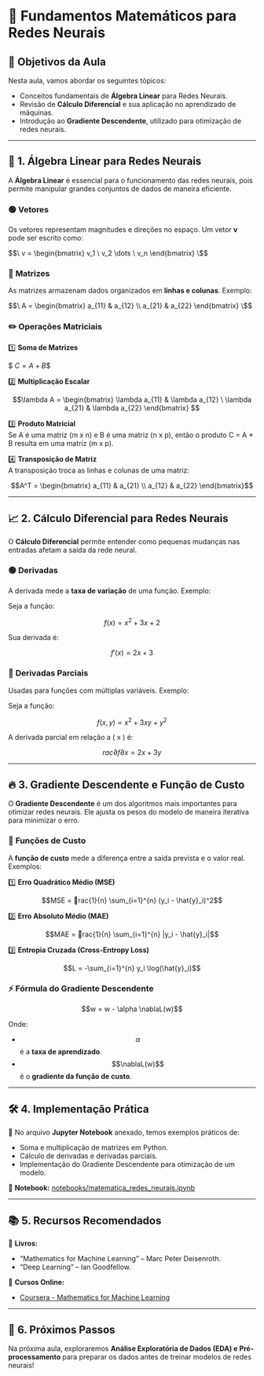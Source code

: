 # 📌 Fundamentos Matemáticos para Redes Neurais

## 🎯 Objetivos da Aula
Nesta aula, vamos abordar os seguintes tópicos:
- Conceitos fundamentais de **Álgebra Linear** para Redes Neurais.
- Revisão de **Cálculo Diferencial** e sua aplicação no aprendizado de máquinas.
- Introdução ao **Gradiente Descendente**, utilizado para otimização de redes neurais.

---

## 🔢 1. Álgebra Linear para Redes Neurais
A **Álgebra Linear** é essencial para o funcionamento das redes neurais, pois permite manipular grandes conjuntos de dados de maneira eficiente.

### 🟢 **Vetores**
Os vetores representam magnitudes e direções no espaço. Um vetor **v** pode ser escrito como:

$$\ v = \begin{bmatrix} v_1 \ v_2 \dots \ v_n \end{bmatrix} \$$

### 🔵 **Matrizes**
As matrizes armazenam dados organizados em **linhas e colunas**. Exemplo:

$$\ A = \begin{bmatrix} a_{11} & a_{12} \\ 
a_{21} & a_{22} \end{bmatrix} \$$

### ✏️ **Operações Matriciais**
1️⃣ **Soma de Matrizes**  

$$\ C = A + B \$$

2️⃣ **Multiplicação Escalar**  
```math
\lambda A = \begin{bmatrix} \lambda a_{11} & \lambda a_{12} \ \lambda a_{21} & \lambda a_{22} \end{bmatrix} 
```
3️⃣ **Produto Matricial**  
Se  A é uma matriz  (m x n) e  B é uma matriz (n x p), então o produto C = A * B  resulta em uma matriz (m x p).

4️⃣ **Transposição de Matriz**  
A transposição troca as linhas e colunas de uma matriz:  
```math
A^T = \begin{bmatrix} a_{11} & a_{21} \\ a_{12} & a_{22} \end{bmatrix}
```

---

## 📈 2. Cálculo Diferencial para Redes Neurais
O **Cálculo Diferencial** permite entender como pequenas mudanças nas entradas afetam a saída da rede neural.

### 🟢 **Derivadas**
A derivada mede a **taxa de variação** de uma função. Exemplo:

Seja a função:
```math
f(x) = x^2 + 3x + 2
```
Sua derivada é:
```math
f'(x) = 2x + 3
```

### 🔵 **Derivadas Parciais**
Usadas para funções com múltiplas variáveis. Exemplo:

Seja a função:
```math
f(x, y) = x^2 + 3xy + y^2
```
A derivada parcial em relação a \( x \) é:
```math
rac{\partial f}{\partial x} = 2x + 3y
```

---

## 🔥 3. Gradiente Descendente e Função de Custo
O **Gradiente Descendente** é um dos algoritmos mais importantes para otimizar redes neurais. Ele ajusta os pesos do modelo de maneira iterativa para minimizar o erro.

### 📌 **Funções de Custo**
A **função de custo** mede a diferença entre a saída prevista e o valor real. Exemplos:

1️⃣ **Erro Quadrático Médio (MSE)**  
```math
MSE = rac{1}{n} \sum_{i=1}^{n} (y_i - \hat{y}_i)^2
```

2️⃣ **Erro Absoluto Médio (MAE)**  
```math
MAE = rac{1}{n} \sum_{i=1}^{n} |y_i - \hat{y}_i|
```

3️⃣ **Entropia Cruzada (Cross-Entropy Loss)**  
```math
L = -\sum_{i=1}^{n} y_i \log(\hat{y}_i)
```

### ⚡ **Fórmula do Gradiente Descendente**
```math
w = w -  \alpha \nablaL(w)
```
Onde:
- $$\alpha $$ é a **taxa de aprendizado**.
- $$\nablaL(w)$$ é o **gradiente da função de custo**.

---

## 🛠 4. Implementação Prática
📌 No arquivo **Jupyter Notebook** anexado, temos exemplos práticos de:
- Soma e multiplicação de matrizes em Python.
- Cálculo de derivadas e derivadas parciais.
- Implementação do Gradiente Descendente para otimização de um modelo.

🔗 **Notebook:** [notebooks/matematica_redes_neurais.ipynb](notebooks/matematica_redes_neurais.ipynb)

---

## 📚 5. Recursos Recomendados
📖 **Livros:**
- “Mathematics for Machine Learning” – Marc Peter Deisenroth.
- “Deep Learning” – Ian Goodfellow.

🎥 **Cursos Online:**
- [Coursera - Mathematics for Machine Learning](https://www.coursera.org/specializations/mathematics-machine-learning)

---

## 🚀 6. Próximos Passos
Na próxima aula, exploraremos **Análise Exploratória de Dados (EDA) e Pré-processamento** para preparar os dados antes de treinar modelos de redes neurais!

